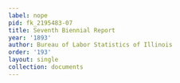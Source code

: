 ```yaml
---
label: nope
pid: fk_2195483-07
title: Seventh Biennial Report
year: '1893'
author: Bureau of Labor Statistics of Illinois
order: '193'
layout: single
collection: documents
---
```

